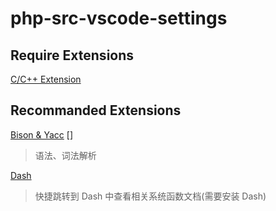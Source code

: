 # php-src-vscode-settings


## Require Extensions

[C/C++ Extension](https://marketplace.visualstudio.com/items?itemName=ms-vscode.cpptools)

## Recommanded Extensions

[Bison & Yacc](https://marketplace.visualstudio.com/items?itemName=se2dev.vscode-yacc) 
[]
> 语法、词法解析

[Dash](https://marketplace.visualstudio.com/items?itemName=deerawan.vscode-dash)
> 快捷跳转到 Dash 中查看相关系统函数文档(需要安装 Dash)
